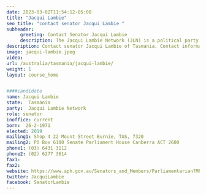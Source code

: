 ```yaml
---
date: 2023-03-02T11:54:12-05:00
title: "Jacqui Lambie"
seo_title: "contact senator Jacqui Lambie "
subheader:
     greeting: Contact Senator Jacqui Lambie
     description: The Jacqui Lambie Network (JLN) is a political party in Australia, formed in May 2015. Bearing the name of its founder, Tasmanian Senator Jacqui Lambie, it has served as the political vehicle for the former independent.
description: Contact senator Jacqui Lambie of Tasmania. Contact information for Jacqui Lambie includes email address, phone number, and mailing address.
image: jacqui-lambie.jpeg
video:
url: /australia/tasmania/jacqui-lambie/
weight: 1
layout: course_home


####candidate
name: Jacqui Lambie
state:	Tasmania
party:	Jacqui Lambie Network
role: senator
inoffice: current
born:  26-2-1971
elected: 2019
mailing1: Shop 4 22 Mount Street Burnie, TAS, 7320
mailing2: PO Box 6100 Senate Parliament House Canberra ACT 2600
phone1:	(03) 6431 3112
phone2: (02) 6277 3614
fax1:
fax2:
website: https://www.aph.gov.au/Senators_and_Members/Parliamentarian?MPID=250026
twitter: JacquiLambie
facebook: SenatorLambie
---
```

